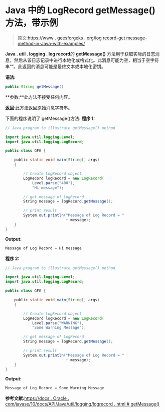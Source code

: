 # Java 中的 LogRecord getMessage()方法，带示例

> 原文:[https://www . geesforgeks . org/log record-get message-method-in-Java-with-examples/](https://www.geeksforgeeks.org/logrecord-getmessage-method-in-java-with-examples/)

**Java . util . logging . log record**的 **getMessage()** 方法用于获取实际的日志消息，然后从该日志记录中进行本地化或格式化。此消息可能为空，相当于空字符串“”。此返回的消息可能是最终文本或本地化密钥。

**语法:**

```java
public String getMessage()

```

**参数:**此方法不接受任何内容。

**返回**:此方法返回原始消息字符串。

下面的程序说明了 getMessage()方法:
**程序 1:**

```java
// Java program to illustrate getMessage() method

import java.util.logging.Level;
import java.util.logging.LogRecord;

public class GFG {

    public static void main(String[] args)
    {

        // Create LogRecord object
        LogRecord logRecord = new LogRecord(
            Level.parse("400"),
            "Hi message");

        // get message of LogRecord
        String message = logRecord.getMessage();

        // print result
        System.out.println("Message of Log Record = "
                           + message);
    }
}
```

**Output:**

```java
Message of Log Record = Hi message

```

**程序 2:**

```java
// Java program to illustrate getMessage() method

import java.util.logging.Level;
import java.util.logging.LogRecord;

public class GFG {

    public static void main(String[] args)
    {

        // Create LogRecord object
        LogRecord logRecord = new LogRecord(
            Level.parse("WARNING"),
            "Some Warning Message");

        // get message of LogRecord
        String message = logRecord.getMessage();

        // print result
        System.out.println("Message of Log Record = "
                           + message);
    }
}
```

**Output:**

```java
Message of Log Record = Some Warning Message

```

**参考文献:**[https://docs . Oracle . com/javase/10/docs/API/Java/util/logging/logrecord . html # getMessage()](https://docs.oracle.com/javase/10/docs/api/java/util/logging/LogRecord.html#getMessage())